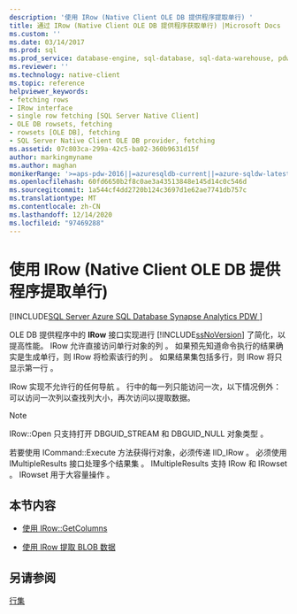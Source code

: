 ```yaml
---
description: '使用 IRow (Native Client OLE DB 提供程序提取单行) '
title: 通过 IRow (Native Client OLE DB 提供程序获取单行) |Microsoft Docs
ms.custom: ''
ms.date: 03/14/2017
ms.prod: sql
ms.prod_service: database-engine, sql-database, sql-data-warehouse, pdw
ms.reviewer: ''
ms.technology: native-client
ms.topic: reference
helpviewer_keywords:
- fetching rows
- IRow interface
- single row fetching [SQL Server Native Client]
- OLE DB rowsets, fetching
- rowsets [OLE DB], fetching
- SQL Server Native Client OLE DB provider, fetching
ms.assetid: 07c803ca-299a-42c5-ba02-360b9631d15f
author: markingmyname
ms.author: maghan
monikerRange: '>=aps-pdw-2016||=azuresqldb-current||=azure-sqldw-latest||>=sql-server-2016||>=sql-server-linux-2017||=azuresqldb-mi-current'
ms.openlocfilehash: 60fd6650b2f8c0ae3a43513848e145d14c0c546d
ms.sourcegitcommit: 1a544cf4dd2720b124c3697d1e62ae7741db757c
ms.translationtype: MT
ms.contentlocale: zh-CN
ms.lasthandoff: 12/14/2020
ms.locfileid: "97469288"
---
```

# <a name="fetching-a-single-row-with-irow-native-client-ole-db-provider"></a>使用 IRow (Native Client OLE DB 提供程序提取单行) 
[!INCLUDE[SQL Server Azure SQL Database Synapse Analytics PDW ](../../includes/applies-to-version/sql-asdb-asdbmi-asa-pdw.md)]

  OLE DB 提供程序中的 **IRow** 接口实现进行 [!INCLUDE[ssNoVersion](../../includes/ssnoversion-md.md)] 了简化，以提高性能。 IRow 允许直接访问单行对象的列  。 如果预先知道命令执行的结果确实是生成单行，则 IRow 将检索该行的列  。 如果结果集包括多行，则 IRow 将只显示第一行  。  
  
 IRow 实现不允许行的任何导航  。 行中的每一列只能访问一次，以下情况例外：可以访问一次列以查找列大小，再次访问以提取数据。  
  
> [!NOTE]  
>  IRow::Open 只支持打开 DBGUID_STREAM 和 DBGUID_NULL 对象类型  。  
  
 若要使用 ICommand::Execute 方法获得行对象，必须传递 IID_IRow  。 必须使用 IMultipleResults 接口处理多个结果集  。 IMultipleResults 支持 IRow 和 IRowset    。 IRowset 用于大容量操作  。  
  
## <a name="in-this-section"></a>本节内容  
  
-   [使用 IRow::GetColumns](../../relational-databases/native-client-ole-db-rowsets/using-irow-getcolumns.md)  
  
-   [使用 IRow 提取 BLOB 数据]()  
  
## <a name="see-also"></a>另请参阅  
 [行集](../../relational-databases/native-client-ole-db-rowsets/rowsets.md)  
  
